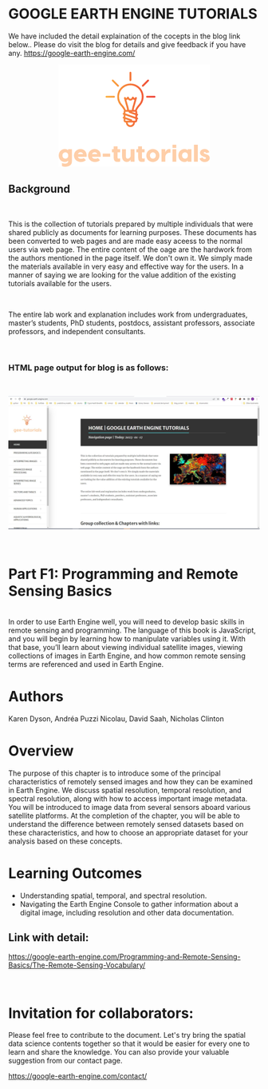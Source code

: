 # GOOGLE EARTH ENGINE TUTORIALS

We have included the detail explaination of the cocepts in the blog link below.. Please do visit the blog for details and give feedback if you have any.
https://google-earth-engine.com/

<p align="center">
    <img src = '../../../logo.png' class="center">
</p>


## Background
<br>

This is the collection of tutorials prepared by multiple individuals that were shared publicly as documents for learning purposes. These documents has been converted to web pages and are made easy aceess to the normal users via web page. The entire content of the oage are the hardwork from the authors mentioned in the page itself. We don't own it. We simply made the materials available in very easy and effective way for the users. In a manner of saying we are looking for the value addition of the existing tutorials available for the users.

<br>

The entire lab work and explanation includes work from undergraduates, master’s students, PhD students, postdocs, assistant professors, associate professors, and independent consultants.

<br>

### HTML page output for blog is as follows:
<br>
<p align="center">
    <img src = '../../../gee-tutorials.jpg' class="center">
</p>
<br>

# Part F1: Programming and Remote Sensing Basics

<br>
In order to use Earth Engine well, you will need to develop basic skills in remote sensing and programming. The language of this book is JavaScript, and you will begin by learning how to manipulate variables using it. With that base, you’ll learn about viewing individual satellite images, viewing collections of images in Earth Engine, and how common remote sensing terms are referenced and used in Earth Engine.

# Authors
Karen Dyson, Andréa Puzzi Nicolau, David Saah, Nicholas Clinton

# Overview
The purpose of this chapter is to introduce some of the principal characteristics of remotely sensed images and how they can be examined in Earth Engine. We discuss spatial resolution, temporal resolution, and spectral resolution, along with how to access important image metadata. You will be introduced to image data from several sensors aboard various satellite platforms. At the completion of the chapter, you will be able to understand the difference between remotely sensed datasets based on these characteristics, and how to choose an appropriate dataset for your analysis based on these concepts.  


# Learning Outcomes
 - Understanding spatial, temporal, and spectral resolution.
 - Navigating the Earth Engine Console to gather information about a digital image, including resolution and other data documentation.

## Link with detail:
https://google-earth-engine.com/Programming-and-Remote-Sensing-Basics/The-Remote-Sensing-Vocabulary/



<br>

# Invitation for collaborators:
Please feel free to contribute to the document. Let's try bring the spatial data science contents together so that it would be easier for every one to learn and share the knowledge. You can also provide your valuable suggestion from our contact page.

https://google-earth-engine.com/contact/
